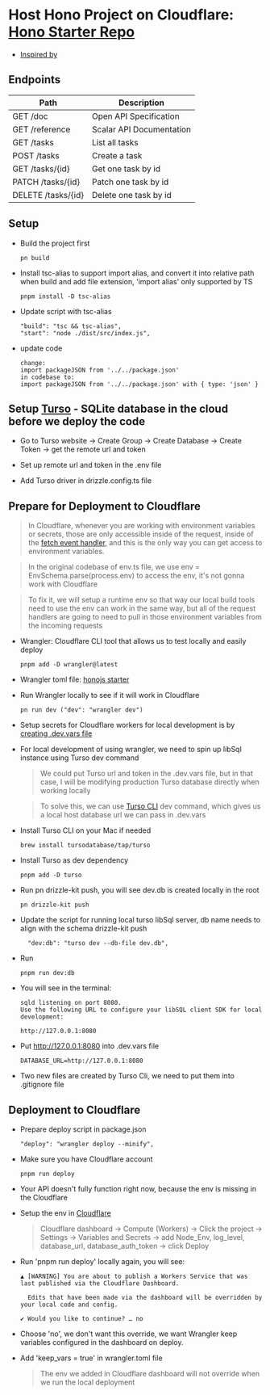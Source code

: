 # Host Hono Project on Cloudflare: [Hono Starter Repo](https://github.com/lookingforcharlie/hono-tasks-api)

- [Inspired by](https://www.youtube.com/watch?v=QDgdUtd6ZRs)

## Endpoints

| Path               | Description              |
| ------------------ | ------------------------ |
| GET /doc           | Open API Specification   |
| GET /reference     | Scalar API Documentation |
| GET /tasks         | List all tasks           |
| POST /tasks        | Create a task            |
| GET /tasks/{id}    | Get one task by id       |
| PATCH /tasks/{id}  | Patch one task by id     |
| DELETE /tasks/{id} | Delete one task by id    |

## Setup

- Build the project first

  ```
  pn build
  ```

- Install tsc-alias to support import alias, and convert it into relative path when build and add file extension, 'import alias' only supported by TS

  ```
  pnpm install -D tsc-alias
  ```

- Update script with tsc-alias

  ```
  "build": "tsc && tsc-alias",
  "start": "node ./dist/src/index.js",
  ```

- update code

  ```
  change:
  import packageJSON from '../../package.json'
  in codebase to:
  import packageJSON from '../../package.json' with { type: 'json' }
  ```

## Setup [Turso](https://turso.tech/) - SQLite database in the cloud before we deploy the code

- Go to Turso website -> Create Group -> Create Database -> Create Token -> get the remote url and token

- Set up remote url and token in the .env file

- Add Turso driver in drizzle.config.ts file

## Prepare for Deployment to Cloudflare

> In Cloudflare, whenever you are working with environment variables or secrets, those are only accessible inside of the request, inside of the [fetch event handler](https://developers.cloudflare.com/workers/runtime-apis/handlers/fetch/), and this is the only way you can get access to environment variables.

> In the original codebase of env.ts file, we use env = EnvSchema.parse(process.env) to access the env, it's not gonna work with Cloudflare

> To fix it, we will setup a runtime env so that way our local build tools need to use the env can work in the same way, but all of the request handlers are going to need to pull in those environment variables from the incoming requests

- Wrangler: Cloudflare CLI tool that allows us to test locally and easily deploy

  ```
  pnpm add -D wrangler@latest
  ```

- Wrangler toml file: [honojs starter](https://github.com/honojs/starter)

- Run Wrangler locally to see if it will work in Cloudflare
  ```
  pn run dev ("dev": "wrangler dev")
  ```
- Setup secrets for Cloudflare workers for local development is by [creating .dev.vars file](https://developers.cloudflare.com/workers/configuration/secrets/#local-development-with-secrets)

- For local development of using wrangler, we need to spin up libSql instance using Turso dev command
  > We could put Turso url and token in the .dev.vars file, but in that case, I will be modifying production Turso database directly when working locally

  > To solve this, we can use [Turso CLI](https://docs.turso.tech/local-development) dev command, which gives us a local host database url we can pass in .dev.vars

- Install Turso CLI on your Mac if needed

  ```
  brew install tursodatabase/tap/turso
  ```

- Install Turso as dev dependency

  ```
  pnpm add -D turso
  ```

- Run pn drizzle-kit push, you will see dev.db is created locally in the root

  ```
  pn drizzle-kit push
  ```

- Update the script for running local turso libSql server, db name needs to align with the schema drizzle-kit push

  ```
    "dev:db": "turso dev --db-file dev.db",
  ```

- Run

  ```
  pnpm run dev:db
  ```

- You will see in the terminal:

  ```
  sqld listening on port 8080.
  Use the following URL to configure your libSQL client SDK for local development:

  http://127.0.0.1:8080
  ```

- Put http://127.0.0.1:8080 into .dev.vars file

  ```
  DATABASE_URL=http://127.0.0.1:8080
  ```

- Two new files are created by Turso Cli, we need to put them into .gitignore file

## Deployment to Cloudflare

- Prepare deploy script in package.json

  ```
  "deploy": "wrangler deploy --minify",
  ```

- Make sure you have Cloudflare account

  ```
  pnpm run deploy
  ```

- Your API doesn't fully function right now, because the env is missing in the Cloudflare

- Setup the env in [Cloudflare](https://developers.cloudflare.com/workers/configuration/environment-variables/)

  > Cloudflare dashboard -> Compute (Workers) -> Click the project -> Settings -> Variables and Secrets -> add Node_Env, log_level, database_url, database_auth_token -> click Deploy

- Run 'pnpm run deploy' locally again, you will see:

  ```
  ▲ [WARNING] You are about to publish a Workers Service that was last published via the Cloudflare Dashboard.

    Edits that have been made via the dashboard will be overridden by your local code and config.

  ✔ Would you like to continue? … no
  ```

- Choose 'no', we don't want this override, we want Wrangler keep variables configured in the dashboard on deploy.

- Add 'keep_vars = true' in wrangler.toml file
  > The env we added in Cloudflare dashboard will not override when we run the local deployment
